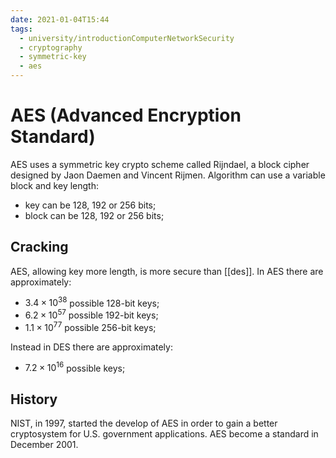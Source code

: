 ```yaml
---
date: 2021-01-04T15:44
tags:
  - university/introductionComputerNetworkSecurity
  - cryptography
  - symmetric-key
  - aes
---
```


# AES (Advanced Encryption Standard)
AES uses a symmetric key crypto scheme called Rijndael, a block cipher designed by Jaon Daemen and Vincent Rijmen. Algorithm can use a variable block and key length:

* key can be 128, 192 or 256 bits;
* block can be 128, 192 or 256 bits;

## Cracking
AES, allowing key more length, is more secure than [[des]]. In AES there are approximately:

* $3.4\times 10^{38}$ possible 128-bit keys;
* $6.2\times 10^{57}$ possible 192-bit keys;
* $1.1\times 10^{77}$ possible 256-bit keys;

Instead in DES there are approximately:

* $7.2\times 10^{16}$ possible keys;

## History
NIST, in 1997, started the develop of AES in order to gain a better cryptosystem for U.S. government applications. AES become a standard in December 2001.
